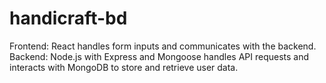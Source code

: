 # handicraft-bd
Frontend: React handles form inputs and communicates with the backend.
Backend: Node.js with Express and Mongoose handles API requests and interacts with MongoDB to store and retrieve user data.
